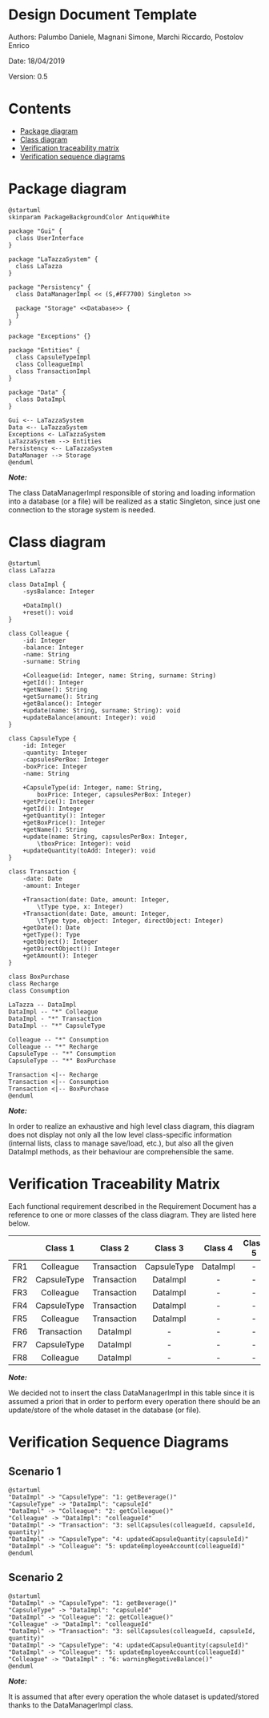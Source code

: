# Design Document Template

Authors: Palumbo Daniele, Magnani Simone, Marchi Riccardo, Postolov Enrico

Date: 18/04/2019

Version: 0.5

# Contents

- [Package diagram](#package-diagram)
- [Class diagram](#class-diagram)
- [Verification traceability matrix](#verification-traceability-matrix)
- [Verification sequence diagrams](#verification-sequence-diagrams)

# Package diagram

``` plantuml
@startuml
skinparam PackageBackgroundColor AntiqueWhite

package "Gui" {
  class UserInterface
}

package "LaTazzaSystem" {
  class LaTazza
}

package "Persistency" {
  class DataManagerImpl << (S,#FF7700) Singleton >>
  
  package "Storage" <<Database>> {
  }
}

package "Exceptions" {}

package "Entities" {
  class CapsuleTypeImpl
  class ColleagueImpl
  class TransactionImpl
}

package "Data" {
  class DataImpl
}

Gui <-- LaTazzaSystem
Data <-- LaTazzaSystem
Exceptions <- LaTazzaSystem
LaTazzaSystem --> Entities
Persistency <-- LaTazzaSystem
DataManager --> Storage
@enduml
```

_**Note:**_

The class DataManagerImpl responsible of storing and loading information into a database (or a file) will be realized as a static Singleton, since just one connection to the storage system is needed.

# Class diagram

```plantuml
@startuml
class LaTazza

class DataImpl {
	-sysBalance: Integer

	+DataImpl()
	+reset(): void
}

class Colleague {
	-id: Integer
	-balance: Integer
	-name: String
	-surname: String

	+Colleague(id: Integer, name: String, surname: String)
	+getId(): Integer
	+getName(): String
	+getSurname(): String
	+getBalance(): Integer
	+update(name: String, surname: String): void
	+updateBalance(amount: Integer): void
}

class CapsuleType {
	-id: Integer
	-quantity: Integer
	-capsulesPerBox: Integer
	-boxPrice: Integer
	-name: String

	+CapsuleType(id: Integer, name: String, 
		boxPrice: Integer, capsulesPerBox: Integer)
	+getPrice(): Integer
	+getId(): Integer
	+getQuantity(): Integer
	+getBoxPrice(): Integer
	+getName(): String
	+update(name: String, capsulesPerBox: Integer, 
		\tboxPrice: Integer): void
	+updateQuantity(toAdd: Integer): void
}

class Transaction {
	-date: Date
	-amount: Integer

	+Transaction(date: Date, amount: Integer,
		\tType type, x: Integer)
	+Transaction(date: Date, amount: Integer,
		\tType type, object: Integer, directObject: Integer)
	+getDate(): Date
	+getType(): Type
	+getObject(): Integer
	+getDirectObject(): Integer
	+getAmount(): Integer
}

class BoxPurchase
class Recharge
class Consumption

LaTazza -- DataImpl
DataImpl -- "*" Colleague
DataImpl - "*" Transaction
DataImpl -- "*" CapsuleType

Colleague -- "*" Consumption
Colleague -- "*" Recharge
CapsuleType -- "*" Consumption
CapsuleType -- "*" BoxPurchase

Transaction <|-- Recharge
Transaction <|-- Consumption
Transaction <|-- BoxPurchase
@enduml
```

_**Note:**_

In order to realize an exhaustive and high level class diagram, this diagram does not display not only all the low level class-specific information (internal lists, class to manage save/load, etc.), but also all the given DataImpl methods, as their behaviour are comprehensible the same.

# Verification Traceability Matrix

Each functional requirement described in the Requirement Document has a reference to one or more classes of the class diagram. They are listed here below.


|  | Class 1 | Class 2  | Class 3|  Class 4| Class 5|
| ------------- |:-------------:| :-----:| :-----:| :-----:| :-----:|
| FR1   | Colleague |Transaction | CapsuleType | DataImpl | - |
| FR2  | CapsuleType | Transaction | DataImpl | -  | - |
| FR3 | Colleague | Transaction | DataImpl| - | - |
| FR4 | CapsuleType |Transaction | DataImpl| - | - |
| FR5 | Colleague |Transaction | DataImpl| -  | - |
| FR6 |Transaction | DataImpl | - | -  | - |
| FR7 | CapsuleType | DataImpl | -| - | - |
| FR8 | Colleague| DataImpl | -| - | - |

_**Note:**_

We decided not to insert the class DataManagerImpl in this table since it is assumed a priori that in order to perform every operation there should be an update/store of the whole dataset in the database (or file).

# Verification Sequence Diagrams 

## Scenario 1

```plantuml
@startuml
"DataImpl" -> "CapsuleType": "1: getBeverage()"
"CapsuleType" -> "DataImpl": "capsuleId"
"DataImpl" -> "Colleague": "2: getColleague()"
"Colleague" -> "DataImpl": "colleagueId"
"DataImpl" -> "Transaction": "3: sellCapsules(colleagueId, capsuleId, quantity)"
"DataImpl" -> "CapsuleType": "4: updatedCapsuleQuantity(capsuleId)"
"DataImpl" -> "Colleague": "5: updateEmployeeAccount(colleagueId)"
@enduml
```
## Scenario 2

```plantuml
@startuml
"DataImpl" -> "CapsuleType": "1: getBeverage()"
"CapsuleType" -> "DataImpl": "capsuleId"
"DataImpl" -> "Colleague": "2: getColleague()"
"Colleague" -> "DataImpl": "colleagueId"
"DataImpl" -> "Transaction": "3: sellCapsules(colleagueId, capsuleId, quantity)"
"DataImpl" -> "CapsuleType": "4: updatedCapsuleQuantity(capsuleId)"
"DataImpl" -> "Colleague": "5: updateEmployeeAccount(colleagueId)"
"Colleague" -> "DataImpl" : "6: warningNegativeBalance()"
@enduml
```

_**Note:**_

It is assumed that after every operation the whole dataset is updated/stored thanks to the DataManagerImpl class.